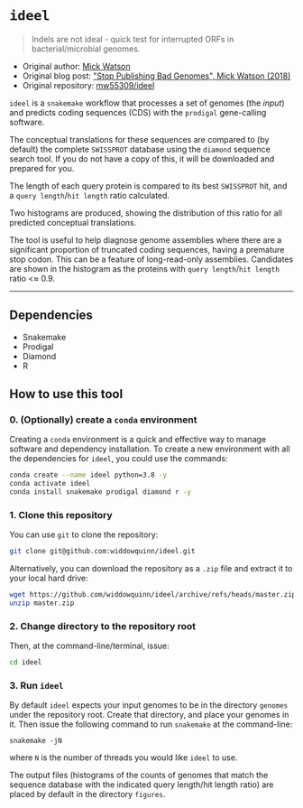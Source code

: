 # `ideel`

> Indels are not ideal - quick test for interrupted ORFs in bacterial/microbial genomes.

- Original author: [Mick Watson](https://github.com/mw55309)
- Original blog post: ["Stop Publishing Bad Genomes", Mick Watson (2018)](http://www.opiniomics.org/on-stuck-records-and-indel-errors-or-stop-publishing-bad-genomes/)
- Original repository: [mw55309/ideel](https://github.com/mw55309/ideel)

`ideel` is a `snakemake` workflow that processes a set of genomes (the *input*) and predicts coding sequences (CDS) with the `prodigal` gene-calling software. 

The conceptual translations for these sequences are compared to (by default) the complete `SWISSPROT` database using the `diamond` sequence search tool. If you do not have a copy of this, it will be downloaded and prepared for you. 

The length of each query protein is compared to its best `SWISSPROT` hit, and a `query length`/`hit length` ratio calculated. 

Two histograms are produced, showing the distribution of this ratio for all predicted conceptual translations.

The tool is useful to help diagnose genome assemblies where there are a significant proportion of truncated coding sequences, having a premature stop codon. This can be a feature of long-read-only assemblies. Candidates are shown in the histogram as the proteins with `query length`/`hit length` ratio <≈ 0.9.

----------------------------------
## Dependencies

- Snakemake
- Prodigal
- Diamond
- R
## How to use this tool

### 0. (Optionally) create a `conda` environment

Creating a `conda` environment is a quick and effective way to manage software and dependency installation. To create a new environment with all the dependencies for `ideel`, you could use the commands:

```bash
conda create --name ideel python=3.8 -y
conda activate ideel
conda install snakemake prodigal diamond r -y
```


###  1. Clone this repository

You can use `git` to clone the repository:

```bash
git clone git@github.com:widdowquinn/ideel.git
```

Alternatively, you can download the repository as a `.zip` file and extract it to your local hard drive:

```bash
wget https://github.com/widdowquinn/ideel/archive/refs/heads/master.zip
unzip master.zip
```

### 2. Change directory to the repository root

Then, at the command-line/terminal, issue:

```bash
cd ideel
```

### 3. Run `ideel`


By default `ideel` expects your input genomes to be in the directory `genomes` under the repository root. Create that directory, and place your genomes in it. Then issue the following command to run `snakemake` at the command-line:

```
snakemake -jN
```

where `N` is the number of threads you would like `ideel` to use.

The output files (histograms of the counts of genomes that match the sequence database with the indicated query length/hit length ratio) are placed by default in the directory `figures`.